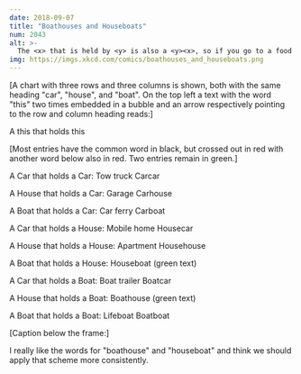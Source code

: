 ```yaml
---
date: 2018-09-07
title: "Boathouses and Houseboats"
num: 2043
alt: >-
  The <x> that is held by <y> is also a <y><x>, so if you go to a food truck, the stuff you buy is truck food. A phone that's in your car is a carphone, and a car equipped with a phone is a phonecar. When you play a mobile racing game, you're in your phonecar using your carphone to drive a different phonecar. I'm still not sure about bananaphones.
img: https://imgs.xkcd.com/comics/boathouses_and_houseboats.png
---
```

[A chart with three rows and three columns is shown, both with the same heading "car", "house", and "boat". On the top left a text with the word "this" two times embedded in a bubble and an arrow respectively pointing to the row and column heading reads:]

A this that holds this

[Most entries have the common word in black, but crossed out in red with another word below also in red. Two entries remain in green.]

A Car that holds a Car: Tow truck Carcar

A House that holds a Car: Garage Carhouse

A Boat that holds a Car: Car ferry Carboat

A Car that holds a House: Mobile home Housecar

A House that holds a House: Apartment Househouse

A Boat that holds a House: Houseboat (green text)

A Car that holds a Boat: Boat trailer Boatcar

A House that holds a Boat: Boathouse (green text)

A Boat that holds a Boat: Lifeboat Boatboat

[Caption below the frame:]

I really like the words for "boathouse" and "houseboat" and think we should apply that scheme more consistently.